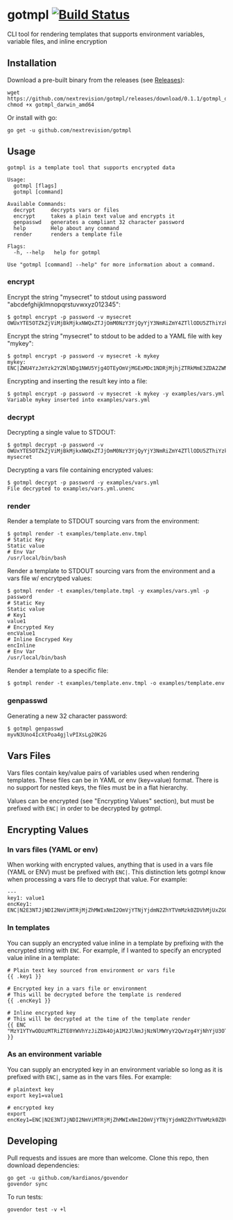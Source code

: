 # gotmpl [![Build Status](https://travis-ci.org/nextrevision/gotmpl.svg?branch=master)](https://travis-ci.org/nextrevision/gotmpl)

CLI tool for rendering templates that supports environment variables, variable files, and inline encryption

## Installation

Download a pre-built binary from the releases (see [Releases](https://github.com/nextrevision/gotmpl/releases)):

```
wget https://github.com/nextrevision/gotmpl/releases/download/0.1.1/gotmpl_darwin_amd64
chmod +x gotmpl_darwin_amd64
```

Or install with go:

```
go get -u github.com/nextrevision/gotmpl
```

## Usage

```
gotmpl is a template tool that supports encrypted data

Usage:
  gotmpl [flags]
  gotmpl [command]

Available Commands:
  decrypt     decrypts vars or files
  encrypt     takes a plain text value and encrypts it
  genpasswd   generates a compliant 32 character password
  help        Help about any command
  render      renders a template file

Flags:
  -h, --help   help for gotmpl

Use "gotmpl [command] --help" for more information about a command.
```

### encrypt

Encrypt the string "mysecret" to stdout using password "abcdefghijklmnopqrstuvwxyz012345":

```
$ gotmpl encrypt -p password -v mysecret
OWUxYTE5OTZkZjViMjBkMjkxNWQxZTJjOmM0NzY3YjQyYjY3NmRiZmY4ZTllODU5ZThiYzk5ZWQ2OTUyMmU4ZGZmMjRhNWI5Mg==
```

Encrypt the string "mysecret" to stdout to be added to a YAML file with key "mykey":

```
$ gotmpl encrypt -p password -v mysecret -k mykey
mykey: ENC|ZWU4YzJmYzk2Y2NlNDg1NWU5Yjg4OTEyOmVjMGExMDc1NDRjMjhjZTRkMmE3ZDA2ZWNkZTUyYzEyZGQ3N2E3ZjRhOTdlZDJiNw==
```

Encrypting and inserting the result key into a file:

```
$ gotmpl encrypt -p password -v mysecret -k mykey -y examples/vars.yml
Variable mykey inserted into examples/vars.yml
```

### decrypt

Decrypting a single value to STDOUT:

```
$ gotmpl decrypt -p password -v OWUxYTE5OTZkZjViMjBkMjkxNWQxZTJjOmM0NzY3YjQyYjY3NmRiZmY4ZTllODU5ZThiYzk5ZWQ2OTUyMmU4ZGZmMjRhNWI5Mg==
mysecret
```

Decrypting a vars file containing encrypted values:

```
$ gotmpl decrypt -p password -y examples/vars.yml
File decrypted to examples/vars.yml.unenc
```

### render

Render a template to STDOUT sourcing vars from the environment:

```
$ gotmpl render -t examples/template.env.tmpl
# Static Key
Static value
# Env Var
/usr/local/bin/bash
```

Render a template to STDOUT sourcing vars from the environment and a vars file w/ encrytped values:

```
$ gotmpl render -t examples/template.tmpl -y examples/vars.yml -p password
# Static Key
Static value
# Key1
value1
# Encrypted Key
encValue1
# Inline Encryped Key
encInline
# Env Var
/usr/local/bin/bash
```

Render a template to a specific file:

```
$ gotmpl render -t examples/template.env.tmpl -o examples/template.env
```

### genpasswd

Generating a new 32 character password:

```
$ gotmpl genpasswd
myvN3Uno4IcXtPoa4gjlvPIXsLg20K2G
```

## Vars Files

Vars files contain key/value pairs of variables used when rendering templates. These files can be in YAML or env (key=value) format. There is no support for nested keys, the files must be in a flat hierarchy.

Values can be encrypted (see "Encrypting Values" section), but must be prefixed with `ENC|` in order to be decrypted by gotmpl.

## Encrypting Values

### In vars files (YAML or env)
When working with encrypted values, anything that is used in a vars file (YAML or ENV) must be prefixed with `ENC|`. This distinction lets gotmpl know when processing a vars file to decrypt that value. For example:

```
---
key1: value1
encKey1: ENC|N2E3NTJjNDI2NmViMTRjMjZhMWIxNmI2OmVjYTNjYjdmN2ZhYTVmMzk0ZDVhMjUxZGQ3YzNiMTIzYzRiMTE2ZTdlNTM1M2M3ZA==
```

### In templates
You can supply an encrypted value inline in a template by prefixing with the encrypted string with `ENC`. For example, if I wanted to specify an encrypted value inline in a template:

```
# Plain text key sourced from environment or vars file
{{ .key1 }}

# Encrypted key in a vars file or environment
# This will be decrypted before the template is rendered
{{ .encKey1 }}

# Inline encrypted key
# This will be decrypted at the time of the template render
{{ ENC "MzY1YTYwODUzMTRiZTE0YWVhYzJiZDk4OjA1M2JlNmJjNzNlMWYyY2QwYzg4YjNhYjU3OTkyYTZiZDM1MzA1MjcwZGVjNzc1NA==" }}
```

### As an environment variable
You can supply an encrypted key in an environment variable so long as it is prefixed with `ENC|`, same as in the vars files. For example:

```
# plaintext key
export key1=value1

# encrypted key
export encKey1=ENC|N2E3NTJjNDI2NmViMTRjMjZhMWIxNmI2OmVjYTNjYjdmN2ZhYTVmMzk0ZDVhMjUxZGQ3YzNiMTIzYzRiMTE2ZTdlNTM1M2M3ZA==
```

## Developing

Pull requests and issues are more than welcome. Clone this repo, then download dependencies:

```
go get -u github.com/kardianos/govendor
govendor sync
```

To run tests:

```
govendor test -v +l
```

